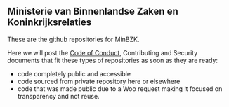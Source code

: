 ## Ministerie van Binnenlandse Zaken en Koninkrijksrelaties

These are the github repositories for MinBZK.

Here we will post the [Code of Conduct](../CODE_OF_CONDUCT.md), Contributing and Security documents that fit these types of repositories as soon as they are ready:

- code completely public and accessible
- code sourced from private repository here or elsewhere
- code that was made public due to a Woo request making it focused on transparency and not reuse.
